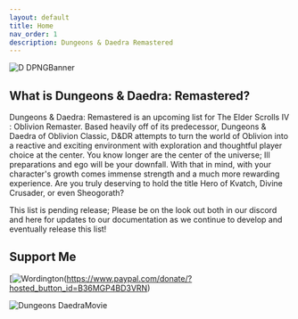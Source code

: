 ```yaml
---
layout: default
title: Home
nav_order: 1
description: Dungeons & Daedra Remastered
---
```


![D DPNGBanner](https://github.com/user-attachments/assets/b223c757-1385-48cb-b78a-28ae357316fb)

## What is Dungeons & Daedra: Remastered?

Dungeons & Daedra: Remastered is an upcoming list for The Elder Scrolls IV : Oblivion Remaster. Based heavily off of its predecessor, Dungeons & Daedra of Oblivion Classic, D&DR attempts to turn the world of Oblivion into a reactive and exciting environment with exploration and thoughtful player choice at the center. You know longer are the center of the universe; Ill preparations and ego will be your downfall. With that in mind, with your character's growth comes immense strength and a much more rewarding experience. Are you truly deserving to hold the title Hero of Kvatch, Divine Crusader, or even Sheogorath?

This list is pending release; Please be on the look out both in our discord and here for updates to our documentation as we continue to develop and eventually release this list! 

## Support Me

[![Wordington](https://raw.githubusercontent.com/TheMrNewVegas/TheMrNewVegas.github.io/refs/heads/main/Resources/CITYPNG.COMDownload-PayPal-Yellow-Payment-Button-PNG-2100x770-2.png)(https://www.paypal.com/donate/?hosted_button_id=B36MGP4BD3VRN)


![Dungeons DaedraMovie](https://github.com/user-attachments/assets/b683b646-5725-47cb-b42a-2be41988a7b4)
